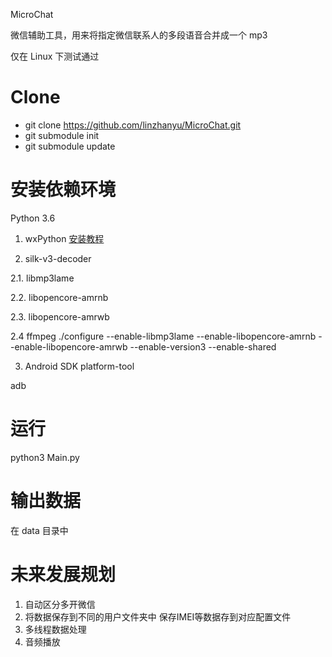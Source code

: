 MicroChat

微信辅助工具，用来将指定微信联系人的多段语音合并成一个 mp3

仅在 Linux 下测试通过

# Clone #
* git clone https://github.com/linzhanyu/MicroChat.git
* git submodule init
* git submodule update

# 安装依赖环境 #

Python 3.6

1. wxPython [安装教程](https://linzhanyu.github.io/python3/pip/wxpython/phoenix/2017/12/19/wxpython.html)

2. silk-v3-decoder

2.1. libmp3lame

2.2. libopencore-amrnb

2.3. libopencore-amrwb

2.4 ffmpeg
./configure --enable-libmp3lame --enable-libopencore-amrnb --enable-libopencore-amrwb --enable-version3 --enable-shared

3. Android SDK platform-tool

adb


# 运行 #

python3 Main.py

# 输出数据 #

在 data 目录中

# 未来发展规划 #

1. 自动区分多开微信
2. 将数据保存到不同的用户文件夹中 保存IMEI等数据存到对应配置文件
3. 多线程数据处理
4. 音频播放
